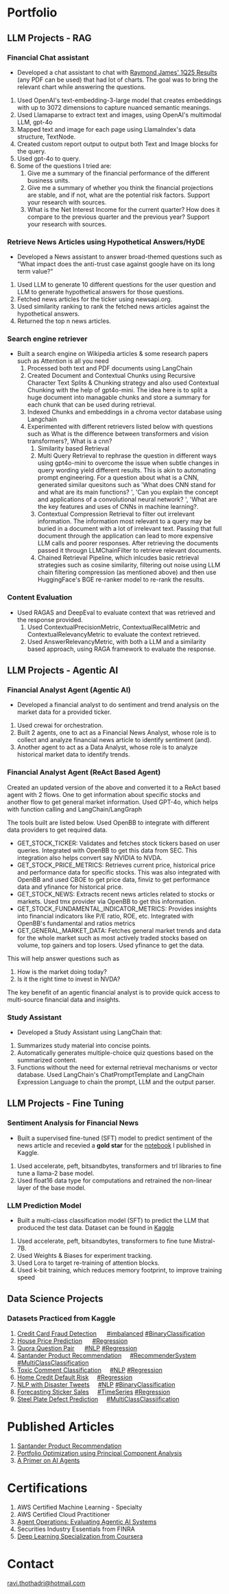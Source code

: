 <!-- https://rthothad01.github.io/portfolio/ -->
# Portfolio

## LLM Projects - RAG

<!-- Refer to TechNotes git's LLM/RAG/LlamaIndex folder -->
### Financial Chat assistant 
- Developed a chat assistant to chat with [Raymond James' 1Q25 Results](https://www.raymondjames.com/-/media/rj/dotcom/files/our-company/news-and-media/2025-press-releases/rjf20250129-1q-presentation.pdf) (any PDF can be used) that had lot of charts. The goal was to bring the relevant chart while answering the questions.
1. Used OpenAI's text-embedding-3-large model that creates embeddings with up to 3072 dimensions to capture nuanced semantic meanings.
2. Used Llamaparse to extract text and images, using OpenAI's multimodal LLM, gpt-4o
3. Mapped text and image for each page using LlamaIndex's data structure, TextNode.
4. Created custom report output to output both Text and Image blocks for the query.
5. Used gpt-4o to query.
6. Some of the questions I tried are:
   1. Give me a summary of the financial performance of the different business units.
   2. Give me a summary of whether you think the financial projections are stable, and if not, what are the potential risk factors. Support your research with sources.
   3. What is the Net Interest Income for the current quarter? How does it compare to the previous quarter and the previous year? Support your research with sources.

<!-- Google drive - Hypothetical Answers-->
### Retrieve News Articles using Hypothetical Answers/HyDE
- Developed a News assistant to answer broad-themed questions such as "What impact does the anti-trust case against google have on its long term value?"
1. Used LLM to generate 10 different questions for the user question and LLM to generate hypothetical answers for those questions.
2. Fetched news articles for the ticker using newsapi.org.
3. Used similarity ranking to rank the fetched news articles against the hypothetical answers.
4. Returned the top n news articles.

<!-- Refer to git's LLM/Agentic AI/5.Notebooks.5 -->
### Search engine retriever
- Built a search engine on Wikipedia articles & some research papers such as Attention is all you need
	1. Processed both text and PDF documents using LangChain
	2. Created Document and Contextual Chunks using Recursive Character Text Splits & Chunking strategy and also used Contextual Chunking with the help of gpt4o-mini. The idea here is to split a huge document into managable chunks and store a summary for each chunk that can be used during retrieval.
	3. Indexed Chunks and embeddings in a chroma vector database using Langchain
	4. Experimented with different retrievers listed below with questions such as What is the difference between transformers and vision transformers?, What is a cnn?
		1. Similarity based Retrieval
		2. Multi Query Retrieval to rephrase the question in different ways using gpt4o-mini to overcome the issue when subtle changes in query wording yield different results. This is akin to automating prompt engineering. For a question about what is a CNN, generated similar quesitons such as 'What does CNN stand for and what are its main functions?  ', 'Can you explain the concept and applications of a convolutional neural network?  ', 'What are the key features and uses of CNNs in machine learning?.
		3. Contextual Compression Retrieval to filter out irrelevant information. The information most relevant to a query may be buried in a document with a lot of irrelevant text. Passing that full document through the application can lead to more expensive LLM calls and poorer responses. After retrieving the documents passed it througn LLMChainFilter to retrieve relevant documents.
		4. Chained Retrieval Pipeline, which inlcudes basic retrieval strategies such as cosine similarity, filtering out noise using LLM chain filtering compression (as mentioned above) and then use HuggingFace's BGE re-ranker model to re-rank the results.

<!-- Refer to git's LLM/Agentic AI/5.Notebooks.7 -->
### Content Evaluation
- Used RAGAS and DeepEval to evaluate context that was retrieved and the response provided.
	1. Used ContextualPrecisionMetric,  ContextualRecallMetric and ContextualRelevancyMetric to evaluate the context retrieved.
	2. Used AnswerRelevancyMetric, with both a LLM and a similarity based approach, using RAGA framework to evaluate the response.
   
## LLM Projects - Agentic AI
<!-- Google drive-->
### Financial Analyst Agent (Agentic AI)
- Developed a financial analyst to do sentiment and trend analysis on the market data for a provided ticker.
1. Used crewai for orchestration.
2. Built 2 agents, one to act as a Financial News Analyst, whose role is to collect and analyze financial news article to identify sentiment (and).
3. Another agent to act as a Data Analyst, whose role is to analyze historical market data to identify trends.
<!-- Refer to TechNotes git's LLM/Agentic AI/BuildingAIAgentswithLangChain/notebooks/Module5/M5_Build_a_Financial_Analyst_ReAct_Agentic_AI_System_with_LangChain.ipynb-->
### Financial Analyst Agent (ReAct Based Agent)
Created an updated version of the above and converted it to a ReAct based agent with 2 flows. One to get information about specific stocks and another flow to get general market information. Used GPT-4o, which helps with function calling and LangChain/LangGraph

The tools built are listed below. Used OpenBB to integrate with different data providers to get required data.
- GET_STOCK_TICKER: Validates and fetches stock tickers based on user queries. Integrated with OpenBB to get this data from SEC. This integration also helps convert say NVIDIA to NVDA.
- GET_STOCK_PRICE_METRICS: Retrieves current price, historical price and performance data for specific stocks. This was also integrated with OpenBB and used CBOE to get price data, finviz to get performance data and yfinance for historical price.
- GET_STOCK_NEWS: Extracts recent news articles related to stocks or markets. Used tmx provider via OpenBB to get this information.
- GET_STOCK_FUNDAMENTAL_INDICATOR_METRICS: Provides insights into financial indicators like P/E ratio, ROE, etc. Integrated with OpenBB's fundamental and ratios metrics
- GET_GENERAL_MARKET_DATA: Fetches general market trends and data for the whole market such as most actively traded stocks based on volume, top gainers and top losers. Used yfinance to get the data.

This will help answer questions such as 
1. How is the market doing today?
2. Is it the right time to invest in NVDA?

The key benefit of an agentic financial analyst is to provide quick access to multi-source financial data and insights.

<!-- Refer to TechNotes git's LLM/Agentic AI/4.6 Assignment -->
### Study Assistant
- Developed a Study Assistant using LangChain that:
1. Summarizes study material into concise points.
2. Automatically generates multiple-choice quiz questions based on the summarized content.
3. Functions without the need for external retrieval mechanisms or vector database.
   Used LangChain's ChatPromptTemplate and LangChain Expression Language to chain the prompt, LLM and the output parser.
	
## LLM Projects - Fine Tuning
<!-- Kaggle -->
### Sentiment Analysis for Financial News
- Built a supervised fine-tuned (SFT) model to predict sentiment of the news article and recevied a **gold star** for the [notebook](https://www.kaggle.com/code/ravitee/sentiment-analysis-on-financial-news-using-llama2/notebook) I published in Kaggle.
1. Used accelerate, peft, bitsandbytes, transformers and trl libraries to fine tune a llama-2 base model.
2. Used float16 data type for computations and retrained the non-linear layer of the base model.

<!-- Kaggle -->
### LLM Prediction Model
- Built a multi-class classification model (SFT) to predict the LLM that produced the test data. Dataset can be found in [Kaggle](https://www.kaggle.com/competitions/h2oai-predict-the-llm)
1. Used accelerate, peft, bitsandbytes, transformers to fine tune Mistral-7B.
2. Used Weights & Biases for experiment tracking.
3. Used Lora to target re-training of attention blocks.
4. Used k-bit training, which reduces memory footprint, to improve training speed


## Data Science Projects

### Datasets Practiced from Kaggle
1. [Credit Card Fraud Detection](https://www.kaggle.com/datasets/mlg-ulb/creditcardfraud) &nbsp;&nbsp;&nbsp;&nbsp; 	[#imbalanced]() [#BinaryClassification]()
2. [House Price Prediction](https://www.kaggle.com/competitions/house-prices-advanced-regression-techniques) &nbsp;&nbsp;&nbsp;&nbsp;	[#Regression]()
3. [Quora Question Pair](https://www.kaggle.com/competitions/quora-question-pairs) &nbsp;&nbsp;&nbsp;&nbsp; [#NLP]() [#Regression]()
4. [Santander Product Recommendation](https://www.kaggle.com/c/santander-product-recommendation) &nbsp;&nbsp;&nbsp;&nbsp;[#RecommenderSystem]() [#MultiClassClassification]()
5. [Toxic Comment Classification](https://www.kaggle.com/competitions/jigsaw-multilingual-toxic-comment-classification/overview) &nbsp;&nbsp;&nbsp;&nbsp;[#NLP]() [#Regression]()
6. [Home Credit Default Risk](https://www.kaggle.com/competitions/home-credit-default-risk) &nbsp;&nbsp;&nbsp;&nbsp;[#Regression]()
7. [NLP with Disaster Tweets](https://www.kaggle.com/competitions/nlp-getting-started) &nbsp;&nbsp;&nbsp;&nbsp;[#NLP]() [#BinaryClassification]()
8. [Forecasting Sticker Sales](https://www.kaggle.com/competitions/playground-series-s5e1) &nbsp;&nbsp;&nbsp;&nbsp;[#TimeSeries]() [#Regression]()
9. [Steel Plate Defect Prediction](https://www.kaggle.com/competitions/playground-series-s4e3) &nbsp;&nbsp;&nbsp;&nbsp;[#MultiClassClassiification]()

# Published Articles
1. [Santander Product Recommendation](https://medium.com/@ravitee/santander-product-recommendation-ee4122d15072)
2. [Portfolio Optimization using Principal Component Analysis](https://medium.com/@ravitee/portfolio-optimization-using-principal-component-analysis-923f102a8a47)
3. [A Primer on AI Agents](https://medium.com/@ravitee/a-primer-about-ai-agents-1e34f6dc7a4d)

# Certifications
1. AWS Certified Machine Learning - Specialty
2. AWS Certified Cloud Practitioner
3. [Agent Operations: Evaluating Agentic AI Systems](https://courses.analyticsvidhya.com/certificates/wz2apapb9x)
3. Securities Industry Essentials from FINRA
4. [Deep Learning Specialization from Coursera](https://www.coursera.org/account/accomplishments/specialization/Q3WBKH52YS7E)

# Contact
ravi.thothadri@hotmail.com